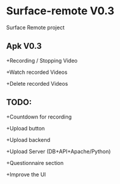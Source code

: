 # Surface-remote V0.3
Surface Remote project


 ## Apk V0.3
+Recording / Stopping Video

+Watch recorded Videos

+Delete recorded Videos

## TODO:

+Countdown for recording

+Upload button

+Upload backend 

+Upload Server (DB+API+Apache/Python)

+Questionnaire section

+Improve the UI
